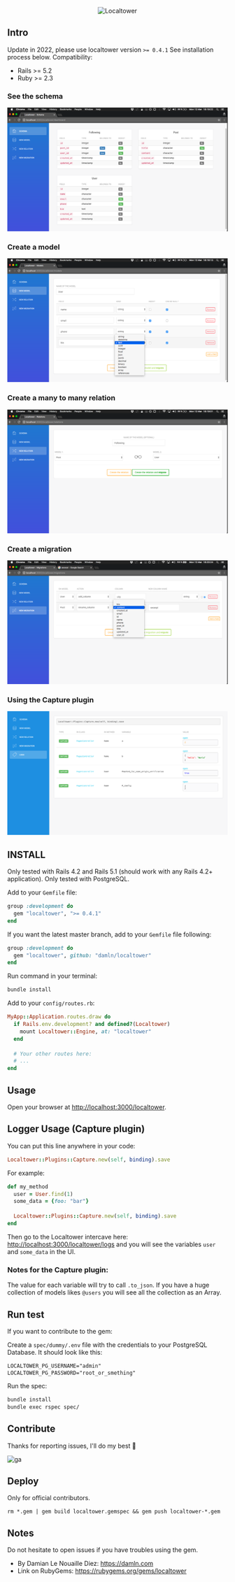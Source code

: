 <p align="center">
<img src="https://raw.githubusercontent.com/damln/localtower/master/public/logo-localtower-white-300.png" alt="Localtower">
</p>

## Intro

Update in 2022, please use localtower version `>= 0.4.1`
See installation process below.
Compatibility:
- Rails >= 5.2
- Ruby >= 2.3

### See the schema
![Schema](https://raw.githubusercontent.com/damln/localtower/master/public/screenshots/v0.1.6/1_schema.png)

### Create a model
![Models](https://raw.githubusercontent.com/damln/localtower/master/public/screenshots/v0.1.6/2_models_1.png)

### Create a many to many relation
![Relations](https://raw.githubusercontent.com/damln/localtower/master/public/screenshots/v0.1.6/3_relations.png)

### Create a migration
![Migrations](https://raw.githubusercontent.com/damln/localtower/master/public/screenshots/v0.1.6/4_migrations.png)

### Using the Capture plugin
![Capture](https://raw.githubusercontent.com/damln/localtower/master/public/screenshots/v0.1.6/5_capture.png)

## INSTALL

Only tested with Rails 4.2 and Rails 5.1 (should work with any Rails 4.2+ application). Only tested with PostgreSQL.

Add to your `Gemfile` file:
```ruby
group :development do
  gem "localtower", ">= 0.4.1"
end
```

If you want the latest master branch, add to your `Gemfile` file following:
```ruby
group :development do
  gem "localtower", github: "damln/localtower"
end
```

Run command in your terminal:
```bash
bundle install
```

Add to your `config/routes.rb`:
```ruby
MyApp::Application.routes.draw do
  if Rails.env.development? and defined?(Localtower)
    mount Localtower::Engine, at: "localtower"
  end

  # Your other routes here:
  # ...
end
```

## Usage

Open your browser at [http://localhost:3000/localtower](http://localhost:3000/localtower).

## Logger Usage (Capture plugin)

You can put this line anywhere in your code:

```ruby
Localtower::Plugins::Capture.new(self, binding).save
```

For example:

```ruby
def my_method
  user = User.find(1)
  some_data = {foo: "bar"}

  Localtower::Plugins::Capture.new(self, binding).save
end
```

Then go to the Localtower intercave here: [http://localhost:3000/localtower/logs](http://localhost:3000/localtower/logs) and you will see the variables `user` and `some_data` in the UI.

### Notes for the Capture plugin:

The value for each variable will try to call `.to_json`. If you have a huge collection of models likes `@users` you will see all the collection as an Array.

## Run test

If you want to contribute to the gem:

Create a `spec/dummy/.env` file with the credentials to your PostgreSQL Database. It should look like this:

```
LOCALTOWER_PG_USERNAME="admin"
LOCALTOWER_PG_PASSWORD="root_or_smething"
```

Run the spec:
```bash
bundle install
bundle exec rspec spec/
```

## Contribute

Thanks for reporting issues, I'll do my best 💪

![ga](https://www.google-analytics.com/collect?v=1&tid=G-1XG3EBE2DZ&cid=555&aip=1&t=event&ec=github&ea=visit&dp=readme&dt=gem)


## Deploy
Only for official contributors.

    rm *.gem | gem build localtower.gemspec && gem push localtower-*.gem

## Notes

Do not hesitate to open issues if you have troubles using the gem.

- By Damian Le Nouaille Diez: https://damln.com
- Link on RubyGems: https://rubygems.org/gems/localtower

